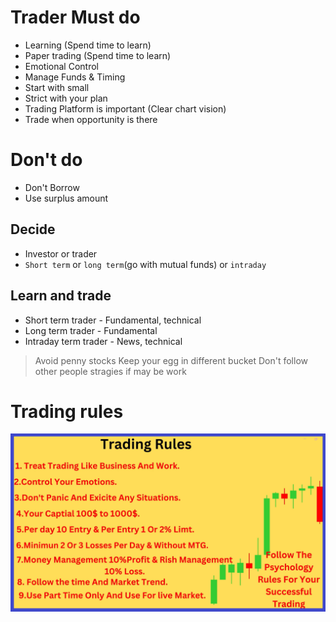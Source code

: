 # Trader Must do

- Learning (Spend time to learn)
- Paper trading (Spend time to learn)
- Emotional Control
- Manage Funds & Timing
- Start with small
- Strict with your plan
- Trading Platform is important (Clear chart vision)
- Trade when opportunity is there

# Don't do

- Don't Borrow
- Use surplus amount

## Decide

- Investor or trader
- `Short term` or `long term`(go with mutual funds) or `intraday`

## Learn and trade

- Short term trader - Fundamental, technical
- Long term trader - Fundamental
- Intraday term trader - News, technical

> Avoid penny stocks
> Keep your egg in different bucket
> Don't follow other people stragies if may be work

# Trading rules

![alt text](img/rules.png)
